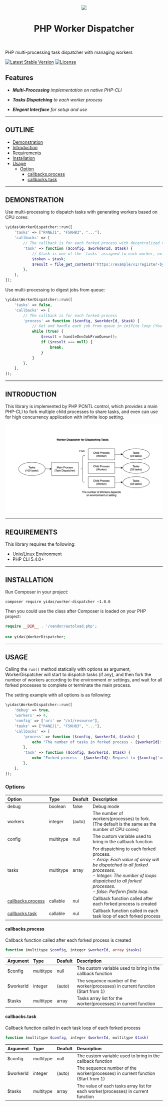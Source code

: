 <p align="center">
    <a href="https://codeigniter.com/" target="_blank">
        <img src="https://www.php.net/images/logos/php-logo-bigger.png" height="60px">
    </a>
    <h1 align="center">PHP Worker Dispatcher</h1>
    <br>
</p>

PHP multi-processing task dispatcher with managing workers

[![Latest Stable Version](https://poser.pugx.org/yidas/worker-dispatcher/v/stable?format=flat-square)](https://packagist.org/packages/yidas/worker-dispatcher)
[![License](https://poser.pugx.org/yidas/worker-dispatcher/license?format=flat-square)](https://packagist.org/packages/yidas/worker-dispatcher)


Features
--------

- ***Multi-Processing** implementation on native PHP-CLI*

- ***Tasks Dispatching** to each worker process*

- ***Elegent Interface** for setup and use*

---

OUTLINE
-------

- [Demonstration](#demonstration)
- [Introduction](#introduction)
- [Requirements](#requirements)
- [Installation](#installation)
- [Usage](#usage)
    - [Option](#option)
        - [callbacks.process](#callbacksprocess)
        - [callbacks.task](#callbackstask)

---

DEMONSTRATION
-------------

Use multi-processing to dispatch tasks with generating workers based on CPU cores:

```php
\yidas\WorkerDispatcher::run([
    'tasks' => ["R4NEJ1", "F5KH83", "..."],
    'callbacks' => [
        // The callback is for each forked process with decentralized tasks
        'task' => function ($config, $workderId, $task) {
            // $task is one of the `tasks` assigned to each worker, ex. "F5KH83" for $workderId is 2
            $token = $task;
            $result = file_get_contents("https://example/v1/register-by-token/{$token}");
        },
    ],
]);
```

Use multi-processing to digest jobs from queue:

```php
\yidas\WorkerDispatcher::run([
    'tasks' => false,
    'callbacks' => [
        // The callback is for each forked process
        'process' => function ($config, $workderId, $task) {
            // Get and handle each job from queue in inifite loop (You need to define your own function)
            while (true) {
                $result = handleOneJobFromQueue();
                if ($result === null) {
                    break;
                }
            }
        },
    ],
]);
```

---

INTRODUCTION
------------

This library is implemented by PHP PCNTL control, which provides a main PHP-CLI to fork multiple child processes to share tasks, and even can use for high concurrency application with infinite loop setting.

<img src="https://raw.githubusercontent.com/yidas/php-worker-dispatcher/master/img/introduction.png" />

---

REQUIREMENTS
------------

This library requires the following:

- Unix/Linux Environment
- PHP CLI 5.4.0+

---

INSTALLATION
------------

Run Composer in your project:

    composer require yidas/worker-dispatcher ~1.0.0
    
Then you could use the class after Composer is loaded on your PHP project:

```php
require __DIR__ . '/vendor/autoload.php';

use yidas\WorkerDispatcher;
```

---

USAGE
-----

Calling the `run()` method statically with options as argument, WorkerDispatcher will start to dispatch tasks (if any), and then fork the number of workers according to the environment or settings, and wait for all forked processes to complete or terminate the main process.

The setting example with all options is as following:

```php
\yidas\WorkerDispatcher::run([
    'debug' => true,
    'workers' => 4,
    'config' => ['uri' => "/v1/resource"],
    'tasks' => ["R4NEJ1", "F5KH83", "..."],
    'callbacks' => [
        'process' => function ($config, $workerId, $tasks) {
            echo "The number of tasks in forked process - {$workerId}: " . count($tasks[$workerId - 1]) . "\n";
        },
        'task' => function ($config, $workerId, $task) {
            echo "Forked process - {$workerId}: Request to {$config['uri']} with token {$task}\n";
        },
    ],
]);
```

### Options

|Option            |Type     |Deafult      |Description|
|:--               |:--      |:--          |:--        |
|debug             |boolean  |false        |Debug mode |
|workers           |integer  |(auto)       |The number of workers(processes) to fork. <br>(The default is the same as the number of CPU cores)|
|config            |multitype|null         |The custom variable used to bring in the callback function|
|tasks             |multitype|array        |For dispatching to each forked process. *<br>- Array: Each value of array will be dispatched to all forked processes. <br>- Integer: The number of loops dispatched to all forked processes. <br>- false: Perform finite loop.*|
|[callbacks.process](#callbacksprocess) |callable |nul          |Callback function called after each forked process is created|
|[callbacks.task](#callbackstask)       |callable |nul          |Callback function called in each task loop of each forked process|


#### callbacks.process

Callback function called after each forked process is created

```php
function (multitype $config, integer $workerId, array $tasks)
```

|Argument          |Type     |Deafult      |Description|
|:--               |:--      |:--          |:--        |
|$config            |multitype|null         |The custom variable used to bring in the callback function|
|$workerId          |integer  |(auto)       |The sequence number of the worker(processes) in current function (Start from 1)|
|$tasks             |multitype|array        |Tasks array list for the worker(processes) in current function|

#### callbacks.task

Callback function called in each task loop of each forked process

```php
function (multitype $config, integer $workerId, multitype $task)
```

|Argument          |Type     |Deafult      |Description|
|:--               |:--      |:--          |:--        |
|$config            |multitype|null         |The custom variable used to bring in the callback function|
|$workerId          |integer  |(auto)       |The sequence number of the worker(processes) in current function (Start from 1)|
|$tasks             |multitype|array        |The value of each tasks array list for each worker(processes) in current function|



